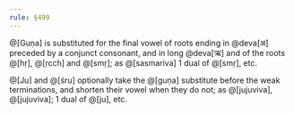 ```yaml
---
rule: §499
---
```


@[Guṇa] is substituted for the final vowel of roots ending in @deva[अ] preceded by a conjunct consonant, and in long @deva[ऋ] and of the roots @[hṛ], @[ṛcch] and @[smṛ]; as @[sasmariva] 1 dual of @[smṛ], etc.

@[Ju] and @[śru] optionally take the @[guṇa] substitute before the weak terminations, and shorten their vowel when they do not; as @[jujuviva], @[jujuviva]; 1 dual of @[ju], etc.